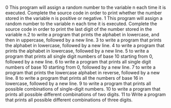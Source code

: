 0 This program will assign a random number to the variable n each time it is executed. Complete the source code in order to print whether the number stored in the variable n is positive or negative.
1 This program will assign a random number to the variable n each time it is executed. Complete the source code in order to print the last digit of the number stored in the variable n.2 to write a program that prints the alphabet in lowercase, and then in uppercase, followed by a new line.
3 to write a program that prints the alphabet in lowercase, followed by a new line.
4 to write a program that prints the alphabet in lowercase, followed by a new line.
5 to write a program that prints all single digit numbers of base 10 starting from 0, followed by a new line. 
6 to write a program that prints all single digit numbers of base 10 starting from 0, followed by a new line.
7 to write a program that prints the lowercase alphabet in reverse, followed by a new line.
8 to write a program that prints all the numbers of base 16 in lowercase, followed by a new line.
9 to write a program that prints all possible combinations of single-digit numbers.
10 to write a program that prints all possible different combinations of two digits.
11 to Write a program that prints all possible different combinations of three digits.

